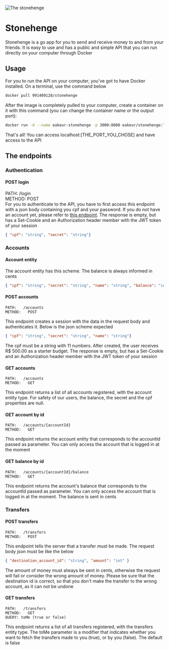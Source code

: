 ![The stonehenge](https://static.turbosquid.com/Preview/2019/02/13__15_50_21/Lowpoly_Stonehenge_05.jpg720E3DA3-2A5D-4E28-A953-C096C27DB0D1Large.jpg) 

# Stonehenge
Stonehenge is a go app for you to send and receive money to and from your friends. It is easy to use and has a public and simple API that you can run directly on your computer through Docker

## Usage
For you to run the API on your computer, you've got to have Docker installed. On a terminal, use the command below
```bash
docker pull 991409128/stonehenge
```
After the image is completely pulled to your computer, create a container on it with this command (you can change the container name or the output port):
```bash
docker run -d --name eakeur-stonehenge -p 3000:8080 eakeur/stonehenge:latest
```
That's all! You can access localhost:[THE_PORT_YOU_CHOSE] and have access to the API

## The endpoints











### Authentication
#### POST login
PATH: /login <br>
METHOD: POST <br>
For you to authenticate to the API, you have to first access this endpoint with a json body containing you cpf and your password. If you do not have an account yet, please refer to [this endpoint](#post-accounts). The response is empty, but has a Set-Cookie and an Authorization header member with the JWT token of your session
```json
{ "cpf": "string", "secret": "string"}
```










### Accounts
#### Account entity
The account entity has this scheme. The balance is always informed in cents
```json
{ "cpf": "string", "secret": "string", "name": "string", "balance": "int"}
```

#### POST accounts
```
PATH:   /accounts
METHOD:   POST
```
This endpoint creates a session with the data in the request body and authenticates it. Below is the json scheme expected
```json
{ "cpf": "string", "secret": "string", "name": "string"}
```
The cpf must be a string with 11 numbers. After created, the user receives R$ 500.00 as a starter budget. The response is empty, but has a Set-Cookie and an Authorization header member with the JWT token of your session

#### GET accounts
```
PATH:   /accounts
METHOD:   GET
```
This endpoint returns a list of all accounts registered, with the account entity type. For safety of our users, the balance, the secret and the cpf properties are null.

#### GET account by id
```
PATH:   /accounts/{accountId}
METHOD:   GET
```
This endpoint returns the account entity that corresponds to the accountId passed as parameter. You can only access the account that is logged in at the moment

#### GET balance by id
```
PATH:   /accounts/{accountId}/balance 
METHOD:   GET 
```
This endpoint returns the account's balance that corresponds to the accountId passed as parameter. You can only access the account that is logged in at the moment. The balance is sent in cents










### Transfers
#### POST transfers
```
PATH:   /transfers
METHOD:   POST
```
This endpoint tells the server that a transfer must be made. The request body json must be like the below
```json
{ "destination_account_id": "string", "amount": "int" }
```
The amount of money must always be sent in cents, otherwise the request will fail or consider the wrong amount of money. Please be sure that the destination id is correct, so that you don't make the transfer to the wrong account, as it can not be undone

#### GET transfers
```
PATH:   /transfers
METHOD:   GET
QUERY: toMe (true or false)
```
This endpoint returns a list of all transfers registered, with the transfers entity type. The toMe parameter is a modifier that indicates whether you want to fetch the transfers made to you (true), or by you (false). The default is false
